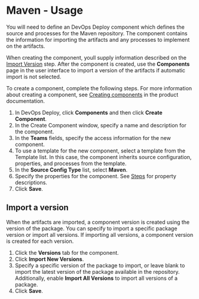 
# Maven - Usage

You will need to define an DevOps Deploy component which defines the source and processes for the Maven repository. The component contains the information for importing the artifacts and any processes to implement on the artifacts.

When creating the component, youll supply information described on the [Import Version](#steps) step. After the component is created, use the **Components** page in the user interface to import a version of the artifacts if automatic import is not selected.

To create a component, complete the following steps. For more information about creating a component, see [Creating components](http://www-01.ibm.com/support/knowledgecenter/SS4GSP_7.0.2/com.ibm.udeploy.doc/topics/comp_create.html "Creating components") in the product documentation.

1. In DevOps Deploy, click **Components** and then click **Create Component**.
2. In the Create Component window, specify a name and description for the component.
3. In the **Teams** fields, specify the access information for the new component.
4. To use a template for the new component, select a template from the Template list. In this case, the component inherits source configuration, properties, and processes from the template.
5. In the **Source Config Type** list, select **Maven**.
6. Specify the properties for the component. See [Steps](#steps) for property descriptions.
7. Click **Save**.

## Import a version

When the artifacts are imported, a component version is created using the version of the package. You can specify to import a specific package version or import all versions. If importing all versions, a component version is created for each version.

1. Click the **Versions** tab for the component.
2. Click **Import New Versions**.
3. Specify a specific version of the package to import, or leave blank to import the latest version of the package available in the repository. Additionally, enable **Import All Versions** to import all versions of a package.
4. Click **Save**.
